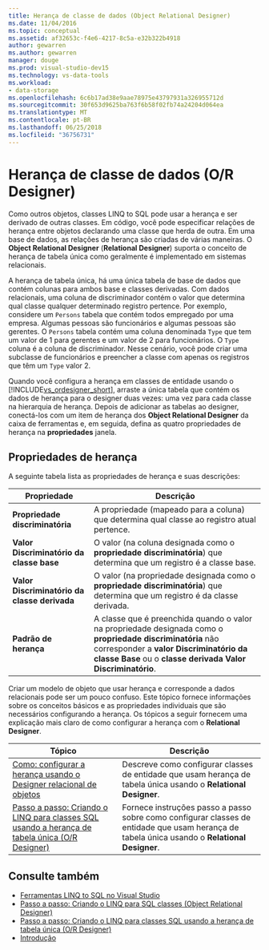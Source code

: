 ```yaml
---
title: Herança de classe de dados (Object Relational Designer)
ms.date: 11/04/2016
ms.topic: conceptual
ms.assetid: af32653c-f4e6-4217-8c5a-e32b322b4918
author: gewarren
ms.author: gewarren
manager: douge
ms.prod: visual-studio-dev15
ms.technology: vs-data-tools
ms.workload:
- data-storage
ms.openlocfilehash: 6c6b17ad38e9aae78975e43797931a326955712d
ms.sourcegitcommit: 30f653d9625ba763f6b58f02fb74a24204d064ea
ms.translationtype: MT
ms.contentlocale: pt-BR
ms.lasthandoff: 06/25/2018
ms.locfileid: "36756731"
---
```

# <a name="data-class-inheritance-or-designer"></a>Herança de classe de dados (O/R Designer)

Como outros objetos, classes LINQ to SQL pode usar a herança e ser derivado de outras classes. Em código, você pode especificar relações de herança entre objetos declarando uma classe que herda de outra. Em uma base de dados, as relações de herança são criadas de várias maneiras. O **Object Relational Designer** (**Relational Designer**) suporta o conceito de herança de tabela única como geralmente é implementado em sistemas relacionais.

A herança de tabela única, há uma única tabela de base de dados que contém colunas para ambos base e classes derivadas. Com dados relacionais, uma coluna de discriminador contém o valor que determina qual classe qualquer determinado registro pertence. Por exemplo, considere um `Persons` tabela que contém todos empregado por uma empresa. Algumas pessoas são funcionários e algumas pessoas são gerentes. O `Persons` tabela contém uma coluna denominada `Type` que tem um valor de 1 para gerentes e um valor de 2 para funcionários. O `Type` coluna é a coluna de discriminador. Nesse cenário, você pode criar uma subclasse de funcionários e preencher a classe com apenas os registros que têm um `Type` valor 2.

Quando você configura a herança em classes de entidade usando o [!INCLUDE[vs_ordesigner_short](../data-tools/includes/vs_ordesigner_short_md.md)], arraste a única tabela que contém os dados de herança para o designer duas vezes: uma vez para cada classe na hierarquia de herança. Depois de adicionar as tabelas ao designer, conectá-los com um item de herança dos **Object Relational Designer** da caixa de ferramentas e, em seguida, defina as quatro propriedades de herança na **propriedades** janela.

## <a name="inheritance-properties"></a>Propriedades de herança

A seguinte tabela lista as propriedades de herança e suas descrições:

|Propriedade|Descrição|
|--------------|-----------------|
|**Propriedade discriminatória**|A propriedade (mapeado para a coluna) que determina qual classe ao registro atual pertence.|
|**Valor Discriminatório da classe base**|O valor (na coluna designada como o **propriedade discriminatória**) que determina que um registro é a classe base.|
|**Valor Discriminatório da classe derivada**|O valor (na propriedade designada como o **propriedade discriminatória**) que determina que um registro é da classe derivada.|
|**Padrão de herança**|A classe que é preenchida quando o valor na propriedade designada como o **propriedade discriminatória** não corresponder a **valor Discriminatório da classe Base** ou o **classe derivada Valor Discriminatório**.|

Criar um modelo de objeto que usar herança e corresponde a dados relacionais pode ser um pouco confuso. Este tópico fornece informações sobre os conceitos básicos e as propriedades individuais que são necessários configurando a herança. Os tópicos a seguir fornecem uma explicação mais claro de como configurar a herança com o **Relational Designer**.

|Tópico|Descrição|
|-----------|-----------------|
|[Como: configurar a herança usando o Designer relacional de objetos](../data-tools/how-to-configure-inheritance-by-using-the-o-r-designer.md)|Descreve como configurar classes de entidade que usam herança de tabela única usando o **Relational Designer**.|
|[Passo a passo: Criando o LINQ para classes SQL usando a herança de tabela única (O/R Designer)](../data-tools/walkthrough-creating-linq-to-sql-classes-by-using-single-table-inheritance-o-r-designer.md)|Fornece instruções passo a passo sobre como configurar classes de entidade que usam herança de tabela única usando o **Relational Designer**.|

## <a name="see-also"></a>Consulte também

- [Ferramentas LINQ to SQL no Visual Studio](../data-tools/linq-to-sql-tools-in-visual-studio2.md)
- [Passo a passo: Criando o LINQ para SQL classes (Object Relational Designer)](how-to-create-linq-to-sql-classes-mapped-to-tables-and-views-o-r-designer.md)
- [Passo a passo: Criando o LINQ para classes SQL usando a herança de tabela única (O/R Designer)](../data-tools/walkthrough-creating-linq-to-sql-classes-by-using-single-table-inheritance-o-r-designer.md)
- [Introdução](/dotnet/framework/data/adonet/sql/linq/getting-started)
